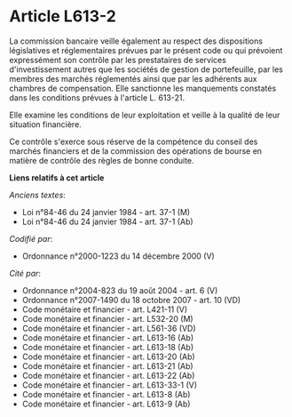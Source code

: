 # Article L613-2

La commission bancaire veille également au respect des dispositions législatives et réglementaires prévues par le présent
code ou qui prévoient expressément son contrôle par les prestataires de services d'investissement autres que les sociétés de
gestion de portefeuille, par les membres des marchés réglementés ainsi que par les adhérents aux chambres de compensation.
Elle sanctionne les manquements constatés dans les conditions prévues à l'article L. 613-21.

Elle examine les conditions de leur exploitation et veille à la qualité de leur situation financière.

Ce contrôle s'exerce sous réserve de la compétence du conseil des marchés financiers et de la commission des opérations de
bourse en matière de contrôle des règles de bonne conduite.

**Liens relatifs à cet article**

_Anciens textes_:

  - Loi n°84-46 du 24 janvier 1984 - art. 37-1 (M)
  - Loi n°84-46 du 24 janvier 1984 - art. 37-1 (Ab)

_Codifié par_:

  - Ordonnance n°2000-1223 du 14 décembre 2000 (V)

_Cité par_:

  - Ordonnance n°2004-823 du 19 août 2004 - art. 6 (V)
  - Ordonnance n°2007-1490 du 18 octobre 2007 - art. 10 (VD)
  - Code monétaire et financier - art. L421-11 (V)
  - Code monétaire et financier - art. L532-20 (M)
  - Code monétaire et financier - art. L561-36 (VD)
  - Code monétaire et financier - art. L613-16 (Ab)
  - Code monétaire et financier - art. L613-18 (Ab)
  - Code monétaire et financier - art. L613-20 (Ab)
  - Code monétaire et financier - art. L613-21 (Ab)
  - Code monétaire et financier - art. L613-22 (Ab)
  - Code monétaire et financier - art. L613-33-1 (V)
  - Code monétaire et financier - art. L613-8 (Ab)
  - Code monétaire et financier - art. L613-9 (Ab)
